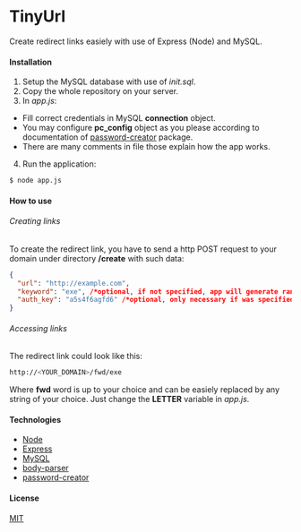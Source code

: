 # TinyUrl
Create redirect links easiely with use of Express (Node) and MySQL.

#### Installation
1. Setup the MySQL database with use of *init.sql*.
2. Copy the whole repository on your server.
3. In *app.js*:
  * Fill correct credentials in MySQL **connection** object.
  * You may configure **pc_config** object as you please according to documentation of [password-creator](https://www.npmjs.com/package/password-creator) package. 
  * There are many comments in file those explain how the app works.
4. Run the application:
```bash
$ node app.js
```

#### How to use
###### Creating links
To create the redirect link, you have to send a http POST request to your domain under directory **/create** with such data:
```json
{
  "url": "http://example.com",
  "keyword": "exe", /*optional, if not specified, app will generate random*/
  "auth_key": "a5s4f6agfd6" /*optional, only necessary if was specified in app.js*/
}
```
###### Accessing links
The redirect link could look like this:
```bash
http://<YOUR_DOMAIN>/fwd/exe
```
Where **fwd** word is up to your choice and can be easiely replaced by any string of your choice. Just change the **LETTER** variable in *app.js*.

#### Technologies
* [Node](https://github.com/nodejs/node)
* [Express](https://www.npmjs.com/package/express)
* [MySQL](https://www.npmjs.com/package/mysql)
* [body-parser](https://www.npmjs.com/package/body-parser)
* [password-creator](https://www.npmjs.com/package/password-creator)

#### License
[MIT](https://github.com/Nonemoticoner/TinyUrl/blob/master/LICENSE)
